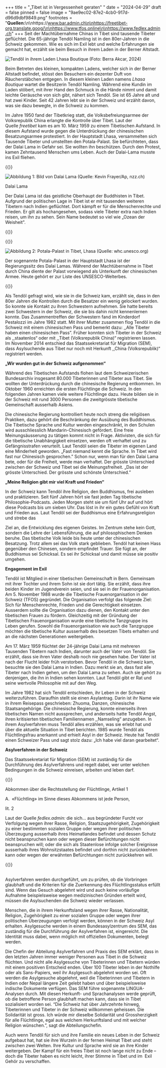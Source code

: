 +++
title = "„Tibet ist in Vergessenheit geraten\" "
date = "2024-04-29"
draft = false
pinned = false
image = "9ae9ec02-87e2-4cb0-917d-d96d9dbf9849.png"
footnotes = "**Quellen:**\n\nhttps://www.bar.admin.ch\n\nhttps://freetibet-org.translate.goog/\n\nhttps://www.tfos.online\n\nhttps://www.fedlex.admin.ch"
+++
Seit der Machtübernahme Chinas in Tibet sind tausende Tibeter geflüchtet. Die 65-jährige Tendöl Namling ist in den 80er-Jahren in die Schweiz gekommen. Wie es sich im Exil lebt und welche Erfahrungen sie gemacht hat, erzählt sie beim Besuch in ihrem Laden in der Berner Altstadt.

![Tendöl in ihrem Laden Lhasa Boutique (Foto: Berra Akcar, 2024)](924278ab-ab98-4e37-b13a-ab926bd3e705.jpeg)

Beim Betreten des kleinen, kompakten Ladens, welcher sich in der Berner Altstadt befindet, stösst den Besuchern ein dezenter Duft von Räucherstäbchen entgegen. In diesem kleinen Laden namens *Lhasa Boutique* wartet die Besitzerin Tendöl Namling. Während eine Kundin im Laden stöbert, mit ihrer Hand den Schmuck in die Hände nimmt und damit leichte Geräusche von sich gibt, nähert sich Tendöl. Sie ist 65 Jahre alt und hat zwei Kinder. Seit 42 Jahren lebt sie in der Schweiz und erzählt davon, was sie dazu bewegte, in die Schweiz zu kommen.

Im Jahre 1950 fand der Tibetkrieg statt, die Volksbefreiungsarmee der Volksrepublik China erlangte die Kontrolle über Tibet. Laut der Quelle *freetibet* kam es am 10. März 1959 zu einem Tibetischen Aufstand. In diesem Aufstand wurde gegen die Unterdrückung der chinesischen Besatzungsarmee protestiert. In der Hauptstadt Lhasa, versammelten sich Tausende Tibeter und umstellten den Potala-Palast. Sie befürchteten, dass der Dalai Lama in Gefahr sei. Sie wollten ihn beschützen. Durch den Protest, kamen Zehntausend Menschen ums Leben. Auch der Dalai-Lama musste ins Exil fliehen.

{{<box title="Dalai Lama">}}

![Abbildung 1: Bild von Dalai Lama (Quelle: Kevin Frayer/Ap, nzz.ch)](56550e89-6ca2-4a85-aca2-8e39eae8e72f_4_5005_c.jpeg)

Dalai Lama

Der Dalai Lama ist das geistliche Oberhaupt der Buddhisten in Tibet. Aufgrund der politischen Lage in Tibet ist er mit tausenden weiteren Tibetern nach Indien geflüchtet. Dort kämpft er für die Menschenrechte und Frieden. Er gilt als hochangesehen, sodass viele Tibeter extra nach Indien reisen, um ihn zu sehen. Sein Name bedeutet so viel wie „Ozean der Weisheit".

{{</box>}}



{{<box title="Potala-Palast">}}



![Abbildung 2: Potala-Palast in Tibet, Lhasa (Quelle: whc.unesco.org)](aa0232f6-52d3-40ba-a17b-d1bebc41d81e.jpeg)

Der sogenannte Potala-Palast in der Hauptstadt Lhasa ist der Regierungssitz des Dalai Lamas. Während der Machtübernahme in Tibet durch China diente der Palast vorwiegend als Unterkunft der chinesischen Armee. Heute gehört er zur Liste des UNSESCO-Welterbes.

{{</box>}}

Als Tendöl gefragt wird, wie sie in die Schweiz kam, erzählt sie, dass in den 80er Jahren die Kontrollen durch die Besatzer ein wenig gelockert wurden. So konnte sie Kontakt zu ihren Schwestern aufnehmen. Sie hatte bereits zwei Schwestern in der Schweiz, die sie bis dahin nicht kennenlernen konnte. Das Zusammentreffen der Schwestern fand im Kinderdorf Pestalozzi im Jahre 1982 statt. Mit ihrer Mutter zusammen flog Tendöl in die Schweiz mit einem chinesischen Pass und bemerkt dazu: ,,Alle Tibeter haben einen chinesischen Pass”. Früher konnten sich Tibeter in der Schweiz als ,,staatenlos“ oder mit ,,Tibet (Volksrepublik China)“ registrieren lassen. Im November 2014 entschied das Staatssekretariat für Migration (SEM), dass Asylsuchende aus Tibet nur noch mit Herkunft ,,China (Volksrepublik)“ registriert werden. 

**„Wir wurden gut in der Schweiz aufgenommen“**

Während des Tibetischen Aufstands flohen laut dem Schweizerischen Bundesarchiv insgesamt 80.000 Tibeterinnen und Tibeter aus Tibet. Sie wollten der Unterdrückung durch die chinesische Regierung entkommen. Im Oktober 1960 erreichten die ersten Flüchtlinge die Schweiz. In den folgenden Jahren kamen viele weitere Flüchtlinge dazu. Heute bilden sie in der Schweiz mit rund 3000 Personen die zweitgrösste tibetische Gemeinschaft ausserhalb Asiens.

Die chinesische Regierung kontrolliert heute noch streng die religiösen Praktiken, dazu gehört die Beschränkung der Ausübung des Buddhismus. Die Tibetische Sprache und Kultur werden eingeschränkt, in den Schulen wird ausschliesslich Mandarin-Chinesisch gefördert. Eine freie Meinungsäusserung zu tätigen kommt nicht in Frage. Aktivisten, die sich für die tibetische Unabhängigkeit einsetzen, werden oft verhaftet und zu Gefängnisstrafen verurteilt. Laut Tendöl seien die Tibeter im eigenen Land eine Minderheit geworden. „Fast niemand kennt die Sprache. In Tibet wird fast nur Chinesisch gesprochen.” Schon nur, wenn man für den Dalai Lama bete, oder für die Freiheit, werde man verhaftet. Der grösste Unterschied zwischen der Schweiz und Tibet sei die Meinungsfreiheit. „Das ist der grösste Unterschied. Der grösste und schönste Unterschied.”

**„Meine Religion gibt mir viel Kraft und Frieden“**

In der Schweiz kann Tendöl ihre Religion, den Buddhismus, frei ausleben und praktizieren. Seit fünf Jahren hört sie fast jeden Tag tibetische Philosophie-Podcasts. Jeden Morgen steht sie um fünf Uhr auf und hört diese Podcasts bis um sieben Uhr. Das löst in ihr ein gutes Gefühl von Kraft und Frieden aus. Laut Tendöl sei der Buddhismus eine Erfahrungsreligion und strebe das 

Ziel an, die Entwicklung des eigenen Geistes. Im Zentrum stehe kein Gott, sondern die Lehre der Lebensführung, die auf philosophischem Denken beruhe. Das tibetische Volk leide bis heute unter der chinesischen Besatzung. Trotz allem sei das Volk stark geblieben. Tendöl hat keinen Hass gegenüber den Chinesen, sondern empfindet Trauer. Sie fügt an, der Buddhismus sei Schicksal. Es sei ihr Schicksal und damit müsse sie positiv umgehen.

**Engagement im Exil**

Tendöl ist Mitglied in einer tibetischen Gemeinschaft in Bern. Gemeinsam mit ihrer Tochter und ihrem Sohn ist sie dort tätig. Sie erzählt, dass ihre beiden Kinder im Jugendverein seien, und sie sei in der Frauenorganisation. Am 5. November 1988 wurde die Tibetische Frauenorganisation in der Schweiz (TFOS) gegründet. Die Organisation verfolgt das folgende Ziel: Sich für Menschenrechte, Frieden und die Gerechtigkeit einsetzen. Ausserdem sollte die Organisation dazu dienen, den Kontakt unter den tibetischen Frauen zu fördern. Gleichzeitig mit der Gründung der Tibetischen Frauenorganisation wurde eine tibetische Tanzgruppe ins Leben gerufen. Sowohl die Frauenorganisation wie auch die Tanzgruppe möchten die tibetische Kultur ausserhalb des besetzen Tibets erhalten und an die nächsten Generationen weitergeben.

Am 17. März 1959 flüchtet der 24-jährige Dalai Lama mit mehreren Tausenden Tibetern nach Indien, darunter auch der Vater von Tendöl. Sie erzählt, dass sie ihren Vater deshalb noch nie gesehen habe. Der Vater ist nach der Flucht leider früh verstorben. Bevor Tendöl in die Schweiz kam, besuchte sie den Dalai Lama in Indien. Dazu merkt sie an, dass fast alle Tibeter nach Indien gehen, um den Dalai Lama zu sehen. Auch sie gehört zu denjenigen, die ihn in Indien sehen konnten. Laut Tendöl gibt er Rat und seine wertvolle Philosophie mit auf den Weg.

Im Jahre 1982 hat sich Tendöl entschieden, ihr Leben in der Schweiz weiterzuführen. Daraufhin stellt sie einen Asylantrag. Darin ist ihr Name wie in ihrem Reisepass geschrieben: Zhuoma, Danzen, chinesische Staatsangehörige. Die chinesische Regierung, konnte einerseits ihren tibetischen Namen nicht aussprechen, und anderseits hatte Tendöl Angst, ihren kritisierten tibetischen Familiennamen ,,Namseling“ anzugeben. In ihrem Asylverfahren muss Tendöl alles erzählen, was sie erlebt hat und über die aktuelle Situation in Tibet berichten. 1985 wurde Tendöl als Flüchtlingsfrau anerkannt und erhielt Asyl in der Schweiz. Heute hat Tendöl einen Schweizer Pass und sagt stolz dazu: „Ich habe viel daran gearbeitet“.

**Asylverfahren in der Schweiz**

Das Staatssekretariat für Migration (SEM) ist zuständig für die Durchführung des Asylverfahrens und regelt dabei, wer unter welchen Bedingungen in die Schweiz einreisen, arbeiten und leben darf.

{{<box title="Rechtsstellung der Flüchtlinge">}}

Abkommen über die Rechtsstellung der Flüchtlinge, Artikel 1

A.  «Flüchtling» im Sinne dieses Abkommens ist jede Person,

lit. 2 

Laut der Quelle *fedlex.admin:* die sich... aus begründeter Furcht vor Verfolgung wegen ihrer Rasse, Religion, Staatszugehörigkeit, Zugehörigkeit zu einer bestimmten sozialen Gruppe oder wegen ihrer politischen Überzeugung ausserhalb ihres Heimatlandes befindet und dessen Schutz nicht beanspruchen kann oder wegen dieser Befürchtungen nicht beanspruchen will; oder die sich als Staatenlose infolge solcher Ereignisse ausserhalb ihres Wohnsitzstaates befindet und dorthin nicht zurückkehren kann oder wegen der erwähnten Befürchtungen nicht zurückkehren will.

{{</box>}}

\
Asylverfahren werden durchgeführt, um zu prüfen, ob die Vorbringen glaubhaft und die Kriterien für die Zuerkennung des Flüchtlingsstatus erfüllt sind. Wenn das Gesuch abgelehnt wird und auch keine vorläufige Aufnahme beispielsweise wegen medizinischen Gründen erteilt wird, müssen die Asylsuchenden die Schweiz wieder verlassen.

Menschen, die in ihrem Herkunftsland wegen ihrer Rasse, Nationalität, Religion, Zugehörigkeit zu einer sozialen Gruppe oder wegen ihrer politischen Überzeugungen verfolgt werden, können in der Schweiz Asyl erhalten. Asylgesuche werden in einem Bundesasylzentrum des SEM, das zuständig für die Durchführung der Asylverfahren ist, eingereicht. Die Identität muss dabei, wenn möglich mit offiziellen Dokumenten, belegt werden. 

Die Chefin der Abteilung Asylverfahren und Praxis des SEM erklärt, dass in den letzten Jahren immer weniger Personen aus Tibet in die Schweiz flüchten. Und nicht alle Asylgesuche von Tibeterinnen und Tibetern würden mit einem positiven Entscheid enden. Über 100 Tibeter leben in der Nothilfe oder als Sans-Papiers, weil ihr Asylgesuch abgelehnt worden sei. Oft werden die Asylgesuche abgelehnt, weil die Tibeterinnen und Tibetern in Indien oder Nepal längere Zeit gelebt haben und über beispielsweise indische Dokumente verfügen. Das SEM führe sogenannte LINGUA-Analysen durch. Mit diesen Herkunft- und Sprachanalysen werde geprüft, ob die betroffene Person glaubhaft machen kann, dass sie in Tibet sozialisiert worden sei. “Die Schweiz hat über Jahrzehnte hinweg, Tibeterinnen und Tibeter in der Schweiz willkommen geheissen. Die Solidarität ist gross. Ich würde mir dieselbe Solidarität und Grossherzigkeit für alle Flüchtlinge, egal aus welchem Herkunftsland und mit welcher Religion wünschen.”, sagt die Abteilungschefin. 

Auch wenn Tendöl für sich und ihre Familie ein neues Leben in der Schweiz aufgebaut hat, hat sie ihre Wurzeln in der fernen Heimat Tibet und steht zwischen zwei Welten. Ihre Kultur und Sprache wird sie an ihre Kinder weitergeben. Der Kampf für ein freies Tibet ist noch lange nicht zu Ende – doch die Tibeter haben es nicht leicht, ihrer Stimme in Tibet und im  Exil Gehör zu verschaffen.